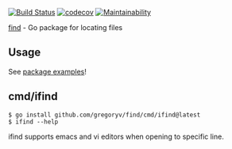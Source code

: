 [![Build Status](https://app.travis-ci.com/gregoryv/find.svg?branch=master)](https://app.travis-ci.com/gregoryv/find)
[![codecov](https://codecov.io/gh/gregoryv/find/branch/master/graph/badge.svg)](https://codecov.io/gh/gregoryv/find)
[![Maintainability](https://api.codeclimate.com/v1/badges/3dbee57c607ffec60702/maintainability)](https://codeclimate.com/github/gregoryv/find/maintainability)

[find](https://godoc.org/github.com/gregoryv/find) - Go package for locating files

## Usage

See [package examples](https://godoc.org/github.com/gregoryv/find#pkg-examples)!

## cmd/ifind

    $ go install github.com/gregoryv/find/cmd/ifind@latest
    $ ifind --help

ifind supports emacs and vi editors when opening to specific line.
